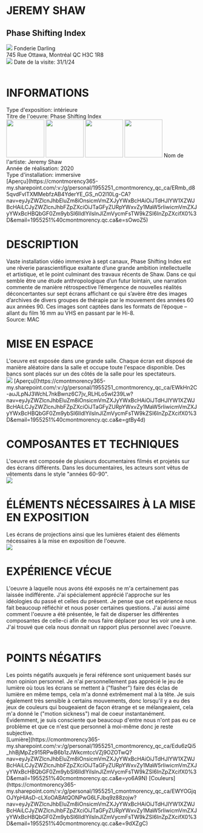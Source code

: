<h1>JEREMY SHAW</h1>
<h2>Phase Shifting Index</h2>
<img src="medias/expo.png">
Fonderie Darling <br>
745 Rue Ottawa, Montréal QC H3C 1R8 <br>
<img src="medias/mahmoud_moi_porte.png">
Date de la visite: 31/1/24 <br>
<br>
<h1>INFORMATIONS</h1>
Type d'exposition: intérieure <br>
Titre de l'oeuvre: Phase Shifting Index <br>
<img src="medias/sequence_1.png" width="100">
<img src="medias/sequence_2.png" width="100">
<img src="medias/sequence_4.png" width="100">
<img src="medias/sequence_5.png" width="100">
Nom de l'artiste: Jeremy Shaw <br>
Année de réalisation: 2020 <br>
Type d'installation: immersive <br>
[Aperçu](https://cmontmorency365-my.sharepoint.com/:v:/g/personal/1955251_cmontmorency_qc_ca/ERmb_d85qvdFvlTXMMebfzAB4YderYE_GS_nO2l10Lg-CA?nav=eyJyZWZlcnJhbEluZm8iOnsicmVmZXJyYWxBcHAiOiJTdHJlYW1XZWJBcHAiLCJyZWZlcnJhbFZpZXciOiJTaGFyZURpYWxvZy1MaW5rIiwicmVmZXJyYWxBcHBQbGF0Zm9ybSI6IldlYiIsInJlZmVycmFsTW9kZSI6InZpZXcifX0%3D&email=1955251%40cmontmorency.qc.ca&e=sOwoZ5)
<br>
<h1>DESCRIPTION</h1>
Vaste installation vidéo immersive à sept canaux, Phase Shifting Index est une rêverie parascientifique exaltante d’une grande ambition intellectuelle et artistique, et le point culminant des travaux récents de Shaw. Dans ce qui semble être une étude anthropologique d’un futur lointain, une narration commente de manière rétrospective l’émergence de nouvelles réalités déconcertantes sur sept écrans affichant ce qui s’avère être des images d’archives de divers groupes de thérapie par le mouvement des années 60 aux années 90. Ces images sont captées dans les formats de l’époque – allant du film 16 mm au VHS en passant par le Hi-8. <br>
Source: MAC <https://macm.org/en/exhibitions/jeremy-shaw/>
<br>
<h1>MISE EN ESPACE</h1>
L'oeuvre est exposée dans une grande salle. Chaque écran est disposé de manière aléatoire dans la salle et occupe toute l'espace disponible. Des bancs sont placés sur un des côtés de la salle pour les spectateurs. <br>
<img src="medias/plan.png">
[Aperçu](https://cmontmorency365-my.sharepoint.com/:v:/g/personal/1955251_cmontmorency_qc_ca/EWkHn2C-auJLpNJ3WchL7nkBwnz6C7jv_RLHLo5wI239Lw?nav=eyJyZWZlcnJhbEluZm8iOnsicmVmZXJyYWxBcHAiOiJTdHJlYW1XZWJBcHAiLCJyZWZlcnJhbFZpZXciOiJTaGFyZURpYWxvZy1MaW5rIiwicmVmZXJyYWxBcHBQbGF0Zm9ybSI6IldlYiIsInJlZmVycmFsTW9kZSI6InZpZXcifX0%3D&email=1955251%40cmontmorency.qc.ca&e=gtBy4d)
<br>
<h1>COMPOSANTES ET TECHNIQUES</h1>
L'oeuvre est composée de plusieurs documentaires filmés et projetés sur des écrans différents. Dans les documentaires, les acteurs sont vêtus de vêtements dans le style "années 60-90". <br>
<img src="medias/habits.png">
<br>
<h1>ÉLÉMENTS NÉCESSAIRES À LA MISE EN EXPOSITION</h1>
Les écrans de projections ainsi que les lumières étaient des éléments nécessaires à la mise en exposition de l'oeuvre. <br>
<img src="medias/lumiere.png">
<br>
<h1>EXPÉRIENCE VÉCUE</h1>
L'oeuvre à laquelle nous avons été exposés ne m'a certainement pas laissée indifférente. J'ai spécialement apprécié l'approche sur les idéologies du passé et celles du présent. Je pense que cet expérience nous fait beaucoup réfléchir et nous poser certaines questions. J'ai aussi aimé comment l'oeuvre a été présentée, le fait de disperser les différentes composantes de celle-ci afin de nous faire déplacer pour les voir une à une. J'ai trouvé que cela nous donnait un rapport plus personnel avec l'oeuvre.<br>
<br>
<h1>POINTS NÉGATIFS</h1>
Les points négatifs auxquels je ferai référence sont uniquement basés sur mon opinion personnel. Je n'ai personnellement pas apprécié le jeu de lumière où tous les écrans se mettent à ("flasher") faire des éclas de lumière en même temps, cela m'a donné extrêmement mal à la tête. Je suis également très sensible à certains mouvements, donc lorsqu'il y a eu des jeux de couleurs qui bougeaient de façon étrange et se mélangeaient, cela m'a donné le ("motion sickness") mal de coeur instantanément. Évidemment, je suis consciente que beaucoup d'entre nous n'ont pas eu ce problème et que ce n'est que personnel à moi-même donc je reste subjective. <br>
[Lumière](https://cmontmorency365-my.sharepoint.com/:v:/g/personal/1955251_cmontmorency_qc_ca/Edu6zQi5_hhBjMpZz915RPwB6b1zJWkcmtccVZj9OZOTwQ?nav=eyJyZWZlcnJhbEluZm8iOnsicmVmZXJyYWxBcHAiOiJTdHJlYW1XZWJBcHAiLCJyZWZlcnJhbFZpZXciOiJTaGFyZURpYWxvZy1MaW5rIiwicmVmZXJyYWxBcHBQbGF0Zm9ybSI6IldlYiIsInJlZmVycmFsTW9kZSI6InZpZXcifX0%3D&email=1955251%40cmontmorency.qc.ca&e=yo6A9N)
[Couleurs](https://cmontmorency365-my.sharepoint.com/:v:/g/personal/1955251_cmontmorency_qc_ca/EWYOGjqOJYpHlAsD-cLXoOABAtQONPwG6LFJbq9z88zojw?nav=eyJyZWZlcnJhbEluZm8iOnsicmVmZXJyYWxBcHAiOiJTdHJlYW1XZWJBcHAiLCJyZWZlcnJhbFZpZXciOiJTaGFyZURpYWxvZy1MaW5rIiwicmVmZXJyYWxBcHBQbGF0Zm9ybSI6IldlYiIsInJlZmVycmFsTW9kZSI6InZpZXcifX0%3D&email=1955251%40cmontmorency.qc.ca&e=9dXZgC)
